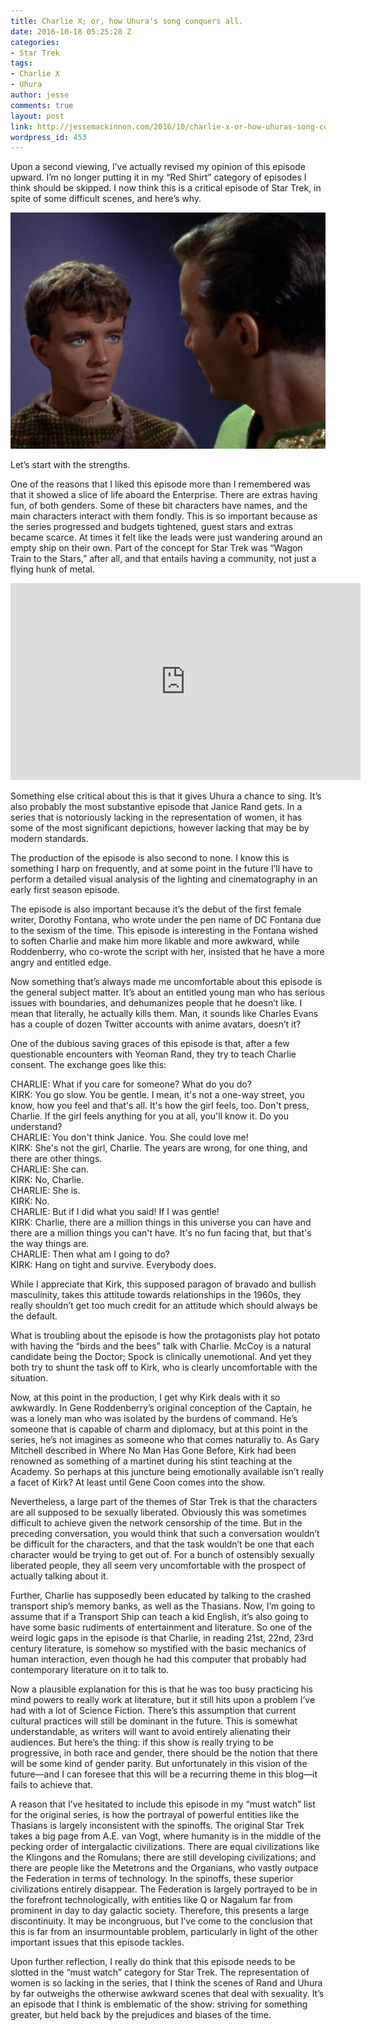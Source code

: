 ```yaml
---
title: Charlie X; or, how Uhura's song conquers all.
date: 2016-10-18 05:25:28 Z
categories:
- Star Trek
tags:
- Charlie X
- Uhura
author: jesse
comments: true
layout: post
link: http://jessemackinnon.com/2016/10/charlie-x-or-how-uhuras-song-conquers-all/
wordpress_id: 453
---
```


Upon a second viewing, I’ve actually revised my opinion of this episode upward. I’m no longer putting it in my “Red Shirt” category of episodes I think should be skipped. I now think this is a critical episode of Star Trek, in spite of some difficult scenes, and here’s why.

<img src="/images/2016/charliexhd007-1024x768.jpg" alt="">

Let’s start with the strengths.

One of the reasons that I liked this episode more than I remembered was that it showed a slice of life aboard the Enterprise. There are extras having fun, of both genders. Some of these bit characters have names, and the main characters interact with them fondly. This is so important because as the series progressed and budgets tightened, guest stars and extras became scarce. At times it felt like the leads were just wandering around an empty ship on their own. Part of the concept for Star Trek was “Wagon Train to the Stars,” after all, and that entails having a community, not just a flying hunk of metal.

<iframe width="560" height="315" src="https://www.youtube.com/embed/8xJSzVRR4aA" frameborder="0" allow="autoplay; encrypted-media" allowfullscreen></iframe>

Something else critical about this is that it gives Uhura a chance to sing. It’s also probably the most substantive episode that Janice Rand gets. In a series that is notoriously lacking in the representation of women, it has some of the most significant depictions, however lacking that may be by modern standards.

The production of the episode is also second to none. I know this is something I harp on frequently, and at some point in the future I’ll have to perform a detailed visual analysis of the lighting and cinematography in an early first season episode.

The episode is also important because it’s the debut of the first female writer, Dorothy Fontana, who wrote under the pen name of DC Fontana due to the sexism of the time. This episode is interesting in the Fontana wished to soften Charlie and make him more likable and more awkward, while Roddenberry, who co-wrote the script with her, insisted that he have a more angry and entitled edge.

Now something that’s always made me uncomfortable about this episode is the general subject matter. It’s about an entitled young man who has serious issues with boundaries, and dehumanizes people that he doesn’t like. I mean that literally, he actually kills them. Man, it sounds like Charles Evans has a couple of dozen Twitter accounts with anime avatars, doesn’t it?

One of the dubious saving graces of this episode is that, after a few questionable encounters with Yeoman Rand, they try to teach Charlie consent. The exchange goes like this:

CHARLIE: What if you care for someone? What do you do?<br>
KIRK: You go slow. You be gentle. I mean, it's not a one-way street, you know, how you feel and that's all. It's how the girl feels, too. Don't press, Charlie. If the girl feels anything for you at all, you'll know it. Do you understand?<br>
CHARLIE: You don't think Janice. You. She could love me!<br>
KIRK: She's not the girl, Charlie. The years are wrong, for one thing, and there are other things.<br>
CHARLIE: She can.<br>
KIRK: No, Charlie.<br>
CHARLIE: She is.<br>
KIRK: No.<br>
CHARLIE: But if I did what you said! If I was gentle!<br>
KIRK: Charlie, there are a million things in this universe you can have and there are a million things you can't have. It's no fun facing that, but that's the way things are.<br>
CHARLIE: Then what am I going to do?<br>
KIRK: Hang on tight and survive. Everybody does.

While I appreciate that Kirk, this supposed paragon of bravado and bullish masculinity, takes this attitude towards relationships in the 1960s, they really shouldn’t get too much credit for an attitude which should always be the default.

What is troubling about the episode is how the protagonists play hot potato with having the “birds and the bees” talk with Charlie. McCoy is a natural candidate being the Doctor; Spock is clinically unemotional. And yet they both try to shunt the task off to Kirk, who is clearly uncomfortable with the situation.

Now, at this point in the production, I get why Kirk deals with it so awkwardly. In Gene Roddenberry’s original conception of the Captain, he was a lonely man who was isolated by the burdens of command. He’s someone that is capable of charm and diplomacy, but at this point in the series, he’s not imagines as someone who that comes naturally to. As Gary Mitchell described in Where No Man Has Gone Before, Kirk had been renowned as something of a martinet during his stint teaching at the Academy. So perhaps at this juncture being emotionally available isn’t really a facet of Kirk? At least until Gene Coon comes into the show.

Nevertheless, a large part of the themes of Star Trek is that the characters are all supposed to be sexually liberated. Obviously this was sometimes difficult to achieve given the network censorship of the time. But in the preceding conversation, you would think that such a conversation wouldn’t be difficult for the characters, and that the task wouldn’t be one that each character would be trying to get out of. For a bunch of ostensibly sexually liberated people, they all seem very uncomfortable with the prospect of actually talking about it.

Further, Charlie has supposedly been educated by talking to the crashed transport ship’s memory banks, as well as the Thasians. Now, I’m going to assume that if a Transport Ship can teach a kid English, it’s also going to have some basic rudiments of entertainment and literature. So one of the weird logic gaps in the episode is that Charlie, in reading 21st, 22nd, 23rd century literature, is somehow so mystified with the basic mechanics of human interaction, even though he had this computer that probably had contemporary literature on it to talk to.

Now a plausible explanation for this is that he was too busy practicing his mind powers to really work at literature, but it still hits upon a problem I’ve had with a lot of Science Fiction. There’s this assumption that current cultural practices will still be dominant in the future. This is somewhat understandable, as writers will want to avoid entirely alienating their audiences. But here’s the thing: if this show is really trying to be progressive, in both race and gender, there should be the notion that there will be some kind of gender parity. But unfortunately in this vision of the future—and I can foresee that this will be a recurring theme in this blog—it fails to achieve that.

A reason that I’ve hesitated to include this episode in my “must watch” list for the original series, is how the portrayal of powerful entities like the Thasians is largely inconsistent with the spinoffs. The original Star Trek takes a big page from A.E. van Vogt, where humanity is in the middle of the pecking order of intergalactic civilizations. There are equal civilizations like the Klingons and the Romulans; there are still developing civilizations; and there are people like the Metetrons and the Organians, who vastly outpace the Federation in terms of technology. In the spinoffs, these superior civilizations entirely disappear. The Federation is largely portrayed to be in the forefront technologically, with entities like Q or Nagalum far from prominent in day to day galactic society. Therefore, this presents a large discontinuity. It may be incongruous, but I’ve come to the conclusion that this is far from an insurmountable problem, particularly in light of the other important issues that this episode tackles.

Upon further reflection, I really do think that this episode needs to be slotted in the “must watch” category for Star Trek. The representation of women is so lacking in the series, that I think the scenes of Rand and Uhura by far outweighs the otherwise awkward scenes that deal with sexuality. It’s an episode that I think is emblematic of the show: striving for something greater, but held back by the prejudices and biases of the time.
